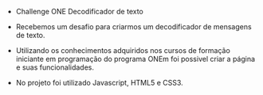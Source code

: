 - Challenge ONE  Decodificador de texto

- Recebemos um desafio para criarmos um decodificador de mensagens de texto.
- Utilizando os conhecimentos adquiridos nos cursos de formação iniciante em programação do programa ONEm foi possivel criar a página e suas funcionalidades.

- No projeto foi utilizado Javascript, HTML5 e CSS3.
